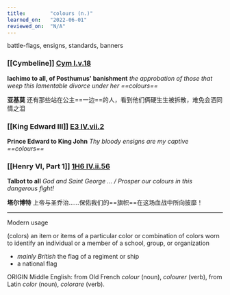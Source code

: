 ```yaml
---
title:        "colours (n.)"
learned_on:   "2022-06-01"
reviewed_on:  "N/A"
---
```


battle-flags, ensigns, standards, banners

### [[Cymbeline]] [Cym I.v.18](https://www.shakespeareswords.com/Public/Play.aspx?Act=1&Scene=5&WorkId=7#137054) 

**Iachimo to all, of Posthumus' banishment** *the approbation of those that weep this lamentable divorce under her ==colours==*

**亚基莫** 还有那些站在公主==一边==的人，看到他们俩硬生生被拆散，难免会洒同情之泪

### [[King Edward III]] [E3 IV.vii.2](https://www.shakespeareswords.com/Public/Play.aspx?Act=4&Scene=7&WorkId=14#165182) 

**Prince Edward to King John** *Thy bloody ensigns are my captive ==colours==*

### [[Henry VI, Part 1]] [1H6 IV.ii.56](https://www.shakespeareswords.com/Public/Play.aspx?Act=4&Scene=2&WorkId=25#203357)

**Talbot to all** *God and Saint George ... / Prosper our colours in this dangerous fight!*

**塔尔博特** 上帝与圣乔治……保佑我们的==旗帜==在这场血战中所向披靡！

-----

Modern usage

 (colors) an item or items of a particular color or combination of colors worn to identify an individual or a member of a school, group, or organization
 
- *mainly British* the flag of a regiment or ship
- a national flag

ORIGIN Middle English: from Old French *colour* (noun), *colourer* (verb), from Latin *color* (noun), *colorare* (verb).